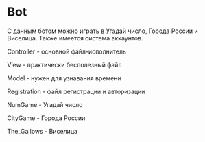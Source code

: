 # Bot
С данным ботом можно играть в Угадай число, Города России и Виселица.
Также имеется система аккаунтов.

Controller - основной файл-исполнитель

View - практически бесполезный файл

Model - нужен для узнавания времени

Registration - файл регистрации и авторизации

NumGame - Угадай число

CityGame - Города России

The_Gallows - Виселица

